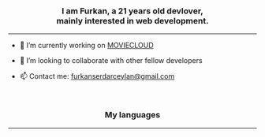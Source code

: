 <h3 align="center">
   I am Furkan, a 21 years old devlover, <br> mainly interested in web development.
</h3>

<hr>

- 🌱 I’m currently working on [MOVIECLOUD](https://github.com/Fuggel/MOVIECLOUD) 

- 👯 I’m looking to collaborate with other fellow developers

- 📫 Contact me: [furkanserdarceylan@gmail.com](mailto:furkanserdarceylan@gmail.com)

<br>

<h3 align="center">
   My languages
</h3>

<hr>
